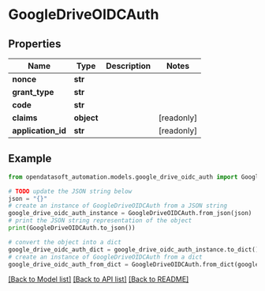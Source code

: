 # GoogleDriveOIDCAuth


## Properties

Name | Type | Description | Notes
------------ | ------------- | ------------- | -------------
**nonce** | **str** |  | 
**grant_type** | **str** |  | 
**code** | **str** |  | 
**claims** | **object** |  | [readonly] 
**application_id** | **str** |  | [readonly] 

## Example

```python
from opendatasoft_automation.models.google_drive_oidc_auth import GoogleDriveOIDCAuth

# TODO update the JSON string below
json = "{}"
# create an instance of GoogleDriveOIDCAuth from a JSON string
google_drive_oidc_auth_instance = GoogleDriveOIDCAuth.from_json(json)
# print the JSON string representation of the object
print(GoogleDriveOIDCAuth.to_json())

# convert the object into a dict
google_drive_oidc_auth_dict = google_drive_oidc_auth_instance.to_dict()
# create an instance of GoogleDriveOIDCAuth from a dict
google_drive_oidc_auth_from_dict = GoogleDriveOIDCAuth.from_dict(google_drive_oidc_auth_dict)
```
[[Back to Model list]](../README.md#documentation-for-models) [[Back to API list]](../README.md#documentation-for-api-endpoints) [[Back to README]](../README.md)


